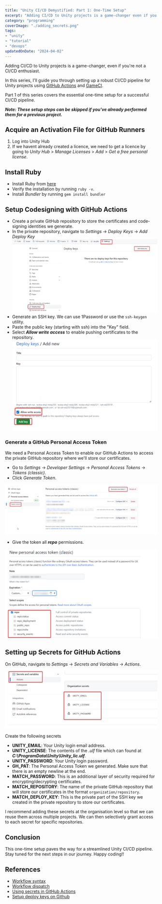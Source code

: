 ```yaml
---
title: "Unity CI/CD Demystified: Part 1: One-Time Setup"
excerpt: "Adding CI/CD to Unity projects is a game-changer even if you're not a CI/CD enthusiast. Part 1 covers the one-time setup for a successful CI/CD pipeline"
category: "programming"
coverImage: "./adding_secrets.png"
tags:
- "unity"
- "tutorial"
- "devops"
updatedOnDate: "2024-04-02"
---
```


Adding CI/CD to Unity projects is a game-changer, even if you're not a CI/CD enthusiast.

In this series, I'll guide you through setting up a robust CI/CD pipeline for Unity projects using [GitHub Actions](https://github.com/features/actions) and [GameCI](https://game.ci/).

Part 1 of this series covers the essential one-time setup for a successful CI/CD pipeline.

**_Note: These setup steps can be skipped if you've already performed them for a previous project._**

## Acquire an Activation File for GitHub Runners

1. Log into Unity Hub
2. If we havent already created a licence, we need to get a licence by going to _Unity Hub_ > _Manage Licenses_ > _Add_ > _Get a free personal license_.

## Install Ruby

- Install Ruby from [here](https://rubyinstaller.org/downloads/)
- Verify the installation by running `ruby -v`.
- Install _Bundler_ by running `gem install bundler`

## Setup Codesigning with GitHub Actions

- Create a private GitHub repository to store the certificates and code-signing identities we generate.
- In the private repository, navigate to _Settings_ -> _Deploy Keys_ -> _Add Deploy Key_  
  ![Add a new deploy key](./deploy_key.png)
- Generate an SSH key. We can use 1Password or use the `ssh-keygen` utility.
- Paste the public key (starting with ssh) into the "Key" field.
- Select **_Allow write access_** to enable pushing certificates to the repository.  
  ![Add key]( ./add_key.png)

### Generate a GitHub Personal Access Token

We need a Personal Access Token to enable our GitHub Actions to access the private GitHub repository where we'll store our certificates.

- Go to _Settings_ -> _Developer Settings_ -> _Personal Access Tokens_ -> _Tokens (classic)_.
- Click _Generate Token_.

![Generate Personal Access Token](./generate_personal_access_token.png)

- Give the token all **_repo_** permissions.

![Token Scopes](./token_scopes.png)

## Setting up Secrets for GitHub Actions

On GitHub, navigate to _Settings_ -> _Secrets and Variables_ -> _Actions_.

![Adding secrets](./adding_secrets.png)

Create the following secrets

- **UNITY_EMAIL**: Your Unity login email address.
- **UNITY_LICENSE**: The contents of the _.ulf_ file which can found at _**C:\ProgramData\Unity\Unity_lic.ulf**_.
- **UNITY_PASSWORD**: Your Unity login password.
- **GH_PAT**: The Personal Access Token we generated. Make sure that there is an empty newline at the end.
- **MATCH_PASSWORD**: This is an additional layer of security required for encrypting/decrypting certificates.
- **MATCH_REPOSITORY**: The name of the private GitHub repository that will store our certificates in the format `organization/repository`.
- **MATCH_DEPLOY_KEY**: This is the private part of the SSH key we created in the private repository to store our certificates.

I recommend adding these secrets at the organisation level so that we can reuse them across multiple projects. We can then selectively grant access to each secret for specific repositories.

## Conclusion

This one-time setup paves the way for a streamlined Unity CI/CD pipeline. Stay tuned for the next steps in our journey. Happy coding!!

## References

- [Workflow syntax](https://docs.github.com/en/actions/using-workflows/workflow-syntax-for-github-actions)
- [Workflow dispatch](https://docs.github.com/en/actions/using-workflows/events-that-trigger-workflows#workflow_dispatch)
- [Using secrets in GitHub Actions](https://docs.github.com/en/actions/security-guides/using-secrets-in-github-actions)
- [Setup deploy keys on Github](https://docs.github.com/en/authentication/connecting-to-github-with-ssh/managing-deploy-keys#set-up-deploy-keys)
